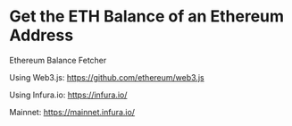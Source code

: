 # Get the ETH Balance of an Ethereum Address

Ethereum Balance Fetcher

Using Web3.js: https://github.com/ethereum/web3.js

Using Infura.io: https://infura.io/

Mainnet: https://mainnet.infura.io/<YOUR TOKEN APIKEY>
